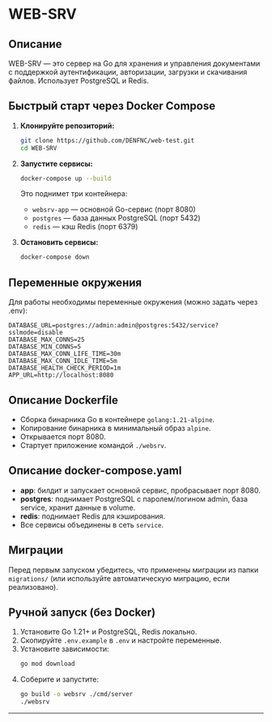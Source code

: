 # WEB-SRV

## Описание

WEB-SRV — это сервер на Go для хранения и управления документами с поддержкой аутентификации, авторизации, загрузки и скачивания файлов. Использует PostgreSQL и Redis.

## Быстрый старт через Docker Compose

1. **Клонируйте репозиторий:**
   ```sh
   git clone https://github.com/DENFNC/web-test.git
   cd WEB-SRV
   ```
2. **Запустите сервисы:**
   ```sh
   docker-compose up --build
   ```
   Это поднимет три контейнера:
   - `websrv-app` — основной Go-сервис (порт 8080)
   - `postgres` — база данных PostgreSQL (порт 5432)
   - `redis` — кэш Redis (порт 6379)

3. **Остановить сервисы:**
   ```sh
   docker-compose down
   ```

## Переменные окружения

Для работы необходимы переменные окружения (можно задать через .env):

```
DATABASE_URL=postgres://admin:admin@postgres:5432/service?sslmode=disable
DATABASE_MAX_CONNS=25
DATABASE_MIN_CONNS=5
DATABASE_MAX_CONN_LIFE_TIME=30m
DATABASE_MAX_CONN_IDLE_TIME=5m
DATABASE_HEALTH_CHECK_PERIOD=1m
APP_URL=http://localhost:8080
```

## Описание Dockerfile

- Сборка бинарника Go в контейнере `golang:1.21-alpine`.
- Копирование бинарника в минимальный образ `alpine`.
- Открывается порт 8080.
- Стартует приложение командой `./websrv`.

## Описание docker-compose.yaml

- **app**: билдит и запускает основной сервис, пробрасывает порт 8080.
- **postgres**: поднимает PostgreSQL с паролем/логином admin, база service, хранит данные в volume.
- **redis**: поднимает Redis для кэширования.
- Все сервисы объединены в сеть `service`.

## Миграции

Перед первым запуском убедитесь, что применены миграции из папки `migrations/` (или используйте автоматическую миграцию, если реализовано).

## Ручной запуск (без Docker)

1. Установите Go 1.21+ и PostgreSQL, Redis локально.
2. Скопируйте `.env.example` в `.env` и настройте переменные.
3. Установите зависимости:
   ```sh
   go mod download
   ```
4. Соберите и запустите:
   ```sh
   go build -o websrv ./cmd/server
   ./websrv
   ```

---